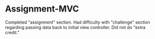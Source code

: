 Assignment-MVC
==============
Completed "assignment" section.
Had difficulty with "challenge" section regarding passing data back to initial view controller.
Did not do "extra credit."
